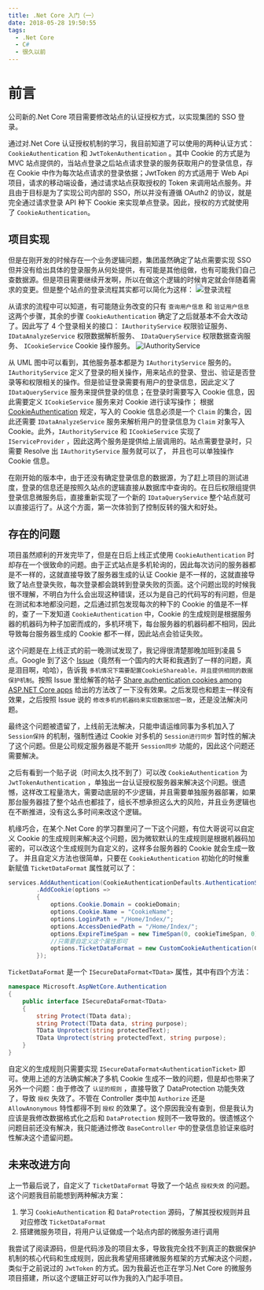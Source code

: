 ```yaml
---
title: .Net Core 入门（一）
date: 2018-05-28 19:50:55
tags:
  - .Net Core
  - C#
  - 很久以前
---
```


# 前言

公司新的.Net Core 项目需要修改站点的认证授权方式，以实现集团的 SSO 登录。

通过对.Net Core 认证授权机制的学习，我目前知道了可以使用的两种认证方式： `CookieAuthentication` 和 `JwtTokenAuthentication` 。其中 Cookie 的方式是为 MVC 站点提供的，当站点登录之后站点请求登录的服务获取用户的登录信息，存在 Cookie 中作为每次站点请求的登录依据；JwtToken 的方式适用于 Web Api 项目，请求的移动端设备，通过请求站点获取授权的 Token 来调用站点服务。并且由于目标是为了实现公司内部的 SSO，所以并没有遵循 OAuth2 的协议，就是完全通过请求登录 API 种下 Cookie 来实现单点登录。因此，授权的方式就使用了 `CookieAuthentication`。

## 项目实现

但是在刚开发的时候存在一个业务逻辑问题，集团虽然确定了站点需要实现 SSO 但并没有给出具体的登录服务从何处提供，有可能是其他组做，也有可能我们自己查数据源。但是项目需要继续开发啊，所以在做这个逻辑的时候肯定就会伴随着需求的变更。但是整个站点的登录流程其实都可以简化为这样：
![登录流程](http://f.cl.ly/items/3L0U1s3u3j0k34440m0u/%E7%99%BB%E5%BD%95%E6%B5%81%E7%A8%8B.png)

从请求的流程中可以知道，有可能随业务改变的只有 `查询用户信息` 和 `验证用户信息` 这两个步骤，其余的步骤 `CookieAuthentication` 确定了之后就基本不会大改动了。因此写了 4 个登录相关的接口： `IAuthorityService` 权限验证服务、 `IDataAnalyzeService` 权限数据解析服务、 `IDataQueryService` 权限数据查询服务、 `ICookieService` Cookie 操作服务。
![IAuthorityService](http://f.cl.ly/items/1T0e1l0M1x1P44211s15/%E6%9D%83%E9%99%90%E6%9C%8D%E5%8A%A1%E8%AE%BE%E8%AE%A1UML.png)

从 UML 图中可以看到，其他服务基本都是为 `IAuthorityService` 服务的。 `IAuthorityService` 定义了登录的相关操作，用来站点的登录、登出、验证是否登录等和权限相关的操作。但是验证登录需要有用户的登录信息，因此定义了 `IDataQueryService` 服务来提供登录的信息；在登录时需要写入 Cookie 信息，因此需要定义 `ICookieService` 服务来对 Cookie 进行读写操作； 根据[CookieAuthentication](https://docs.microsoft.com/en-us/aspnet/core/security/authentication/cookie?view=aspnetcore-2.0&tabs=aspnetcore2x) 规定，写入的 Cookie 信息必须是一个 `Claim` 的集合，因此还需要 `IDataAnalyzeService` 服务来解析用户的登录信息为 `Claim` 对象写入 Cookie。此外，`IAuthorityService` 和 `ICookieService` 实现了 `IServiceProvider` ，因此这两个服务是提供给上层调用的。站点需要登录时，只需要 Resolve 出 `IAuthorityService` 服务就可以了， 并且也可以单独操作 Cookie 信息。

在刚开始的版本中，由于还没有确定登录信息的数据源，为了赶上项目的测试进度，登录的信息还是按照久站点的逻辑直接从数据库中查询的。在日后权限组提供登录信息微服务后，直接重新实现了一个新的 `IDataQueryService` 整个站点就可以直接运行了。从这个方面，第一次体验到了控制反转的强大和好处。

## 存在的问题

项目虽然顺利的开发完毕了，但是在日后上线正式使用 `CookieAuthentication` 时却存在一个很致命的问题。由于正式站点是多机轮询的，因此每次访问的服务器都是不一样的，这就直接导致了服务器生成的认证 Cookie 是不一样的，这就直接导致了站点登录失败，每次登录都会跳转到登录失败的页面。这个问题出现的时候我很不理解，不明白为什么会出现这种错误，还以为是自己的代码写的有问题，但是在测试和本地都没问题，之后通过抓包发现每次的种下的 Cookie 的值是不一样的，查了一下发知道 `CookieAuthentication` 中，Cookie 的生成规则是根据服务器的机器码为种子加密而成的，多机环境下，每台服务器的机器码都不相同，因此导致每台服务器生成的 Cookie 都不一样，因此站点会验证失败。

这个问题是在上线正式的前一晚测试发现了，我记得很清楚那晚加班到凌晨 5 点。Google 到了这个 [Issue](https://github.com/aspnet/Security/issues/624)（竟然有一个国内的大哥和我遇到了一样的问题，真是泪目啊，哈哈），告诉我 `多机情况下需要配置CookieShareable，并且提供相同的数据保护机制`。按照 Issue 里给解答的帖子 [Share authentication cookies among ASP.NET Core apps](https://docs.microsoft.com/en-us/aspnet/core/security/cookie-sharing?view=aspnetcore-2.0&tabs=aspnetcore2x#share-authentication-cookies-among-aspnet-core-apps) 给出的方法改了一下没有效果。之后发现也和题主一样没有效果，之后按照 Issue 说的 `修改多机的机器码来实现数据加密一致`，还是没法解决问题。

最终这个问题被遗留了，上线前无法解决，只能申请运维同事为多机加入了 `Session保持` 的机制，强制性通过 Cookie 对多机的 `Session进行同步` 暂时性的解决了这个问题。但是公司规定服务器是不能开 `Session同步` 功能的，因此这个问题还需要解决。

之后有看到一个贴子说（时间太久找不到了）可以改 `CookieAuthentication` 为 `JwtTokenAuthentication` ，单独出一台认证授权服务器来解决这个问题。很遗憾，这样改工程量浩大，需要动底层的不少逻辑，并且需要单独服务器部署，如果那台服务器挂了整个站点也都挂了，组长不想承担这么大的风险，并且业务逻辑也在不断推进，没有这么多时间来改这个逻辑。

机缘巧合，在某个.Net Core 的学习群里问了一下这个问题，有位大哥说可以自定义 Cookie 的生成规则来解决这个问题，因为微软默认的生成规则是根据机器码加密的，可以改这个生成规则为自定义的，这样多台服务器的 Cookie 就会生成一致了。 并且自定义方法也很简单，只要在 `CookieAuthentication` 初始化的时候重新赋值 `TicketDataFormat` 属性就可以了：

```C#
services.AddAuthentication(CookieAuthenticationDefaults.AuthenticationScheme)
        .AddCookie(options =>
        {
            options.Cookie.Domain = cookieDomain;
            options.Cookie.Name = "CookieName";
            options.LoginPath = "/Home/Index/";
            options.AccessDeniedPath = "/Home/Index/";
            options.ExpireTimeSpan = new TimeSpan(0, cookieTimeSpan, 0);
            //只需要自定义这个属性即可
            options.TicketDataFormat = new CustomCookieAuthentication(Configuration, services);
        });
```

`TicketDataFormat` 是一个 `ISecureDataFormat<TData>` 属性，其中有四个方法：

```C#
namespace Microsoft.AspNetCore.Authentication
{
    public interface ISecureDataFormat<TData>
    {
        string Protect(TData data);
        string Protect(TData data, string purpose);
        TData Unprotect(string protectedText);
        TData Unprotect(string protectedText, string purpose);
    }
}
```

自定义的生成规则只需要实现 `ISecureDataFormat<AuthenticationTicket>` 即可。使用上述的方法确实解决了多机 Cookie 生成不一致的问题，但是却也带来了另外一个问题：由于修改了 `认证的规则` ，直接导致了 DataProtection 功能失效了，导致 `授权` 失效了。不管在 Controller 类中加 `Authorize` 还是 `AllowAnonymous` 特性都得不到 `授权` 的效果了。这个原因我没有查到，但是我认为应该是我修改数据格式化之后和 `DataProtection` 规则不一致导致的。很遗憾这个问题目前还没有解决，我只能通过修改 `BaseController` 中的登录信息验证来临时性解决这个遗留问题。

## 未来改进方向

上一节最后说了，自定义了 `TicketDataFormat` 导致了一个站点 `授权失效` 的问题。这个问题我目前能想到两种解决方案：

1. 学习 `CookieAuthentication` 和 `DataProtection` 源码，了解其授权规则并且对应修改 `TicketDataFormat`
2. 搭建微服务项目，将用户认证做成一个站点内部的微服务进行调用

我尝试了阅读源码，但是代码涉及的项目太多，导致我完全找不到真正的数据保护机制的核心代码和生成规则，因此我希望用搭建微服务框架的方式解决这个问题，类似于之前说过的 `JwtToken` 的方式。因为我最近也正在学习.Net Core 的微服务项目搭建，所以这个逻辑正好可以作为我的入门起手项目。
